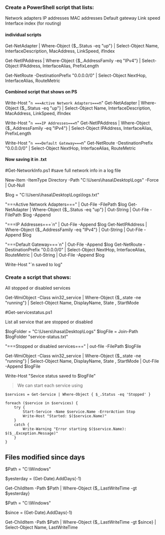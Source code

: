 
### Create a PowerShell script that lists:
Network adapters IP addresses MAC addresses Default gateway Link speed Interface index (for routing)

#### individual scripts
Get-NetAdapter | Where-Object {$_.Status -eq "up"} | Select-Object Name, InterfaceDescription, MacAddress, LinkSpeed, ifIndex

Get-NetIPAddress | Where-Object {$_.AddressFamily -eq "IPv4"} | Select-Object IPAddress, InterfaceAlias, PrefixLength

Get-NetRoute -DestinationPrefix "0.0.0.0/0" | Select-Object NextHop, InterfaceAlias, RouteMetric

#### Combined script that shows on PS
Write-Host "`n ===Active Network Adapters===`n"
Get-NetAdapter | Where-Object {$_.Status -eq "up"} | Select-Object Name, InterfaceDescription, MacAddress, LinkSpeed, ifIndex

Write-Host "`n ===IP Addresses===`n"
Get-NetIPAddress | Where-Object {$_.AddressFamily -eq "IPv4"} | Select-Object IPAddress, InterfaceAlias, PrefixLength

Write-Host "`n ===Default Gateway===`n"
Get-NetRoute -DestinationPrefix "0.0.0.0/0" | Select-Object NextHop, InterfaceAlias, RouteMetric

#### Now saving it in .txt

#Get-NetworkInfo.ps1
#save full network info in a log file

New-Item -ItemType Directory -Path "C:\Users\ihasa\Desktop\Logs" -Force | Out-Null

$log = "C:\Users\ihasa\Desktop\Logs\logs.txt"

"===Active Network Adapters===" | Out-File -FilePath $log
Get-NetAdapter | Where-Object {$_.Status -eq "up"} | Out-String | Out-File -FilePath $log -Append

"===IP Addresses===`n" | Out-File -Append $log
Get-NetIPAddress | Where-Object {$_.AddressFamily -eq "IPv4"} | Out-String | Out-File -Append $log

"===Default Gateway===`n" | Out-File -Append $log
Get-NetRoute -DestinationPrefix "0.0.0.0/0" | Select-Object NextHop, InterfaceAlias, RouteMetric | Out-String | Out-File -Append $log

Write-Host "`n saved to log"

### Create a script that shows:

All stopped or disabled services

Get-WmiObject -Class win32_service | Where-Object {$_.state -ne "running"} | Select-Object Name, DisplayName, State , StartMode

#Get-servicestatus.ps1

List all service that are stopped or disabled 

$logFolder = "C:\Users\ihasa\Desktop\Logs"
$logFile = Join-Path $logFolder "service-status.txt"

"===Stopped or disabled services===" | out-file -FilePath $logFile

Get-WmiObject -Class win32_service | Where-Object {$_.state -ne "running"} | Select-Object Name, DisplayName, State , StartMode |  Out-File -Append $logFile

Write-Host "Sevice status saved to $logFile"

> We can start each service using 

```
$services = Get-Service | Where-Object { $_.Status -eq 'Stopped' }

foreach ($service in $services) {
    try {
        Start-Service -Name $service.Name -ErrorAction Stop
        Write-Host "Started: $($service.Name)"
    }
    catch {
        Write-Warning "Error starting $($service.Name): $($_.Exception.Message)"
    }
}

```



## Files modified since days

$Path = "C:\Windows"

$yesterday = (Get-Date).AddDays(-1)

Get-ChildItem -Path $Path | Where-Object {$_.LastWriteTime -gt $yesterday}


$Path = "C:\Windows"

$since = (Get-Date).AddDays(-1)

Get-ChildItem -Path $Path | Where-Object {$_.LastWriteTime -gt $since} | Select-Object Name, LastWriteTime



